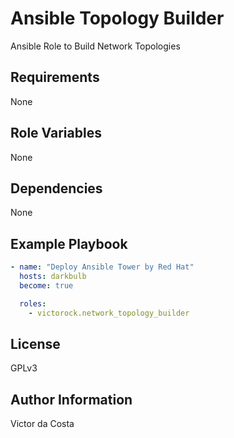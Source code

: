 Ansible Topology Builder
=========

Ansible Role to Build Network Topologies

Requirements
------------

None

Role Variables
--------------

None

Dependencies
------------

None

Example Playbook
----------------

```YAML
- name: "Deploy Ansible Tower by Red Hat"
  hosts: darkbulb
  become: true

  roles:
    - victorock.network_topology_builder
```

License
-------

GPLv3

Author Information
------------------

Victor da Costa
